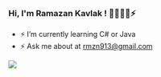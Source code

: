 ### Hi, I'm Ramazan Kavlak ! 👋🤔💬😄⚡

- ⚡ I’m currently learning C# or Java
- ⚡ Ask me about at rmzn913@gmail.com
<img src="https://github-readme-stats.vercel.app/api?username=rkavlak&&show_icons=true&title_color=ffffff&icon_color=bb2acf&text_color=daf7dc&bg_color=151515">
